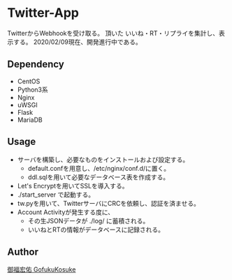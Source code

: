 Twitter-App
===========
TwitterからWebhookを受け取る。
頂いた いいね・RT・リプライを集計し、表示する。
2020/02/09現在、開発進行中である。

## Dependency
- CentOS
- Python3系
- Nginx
- uWSGI
- Flask
- MariaDB

## Usage
- サーバを構築し、必要なものをインストールおよび設定する。
  - default.confを用意し、/etc/nginx/conf.d/に置く。
  - ddl.sqlを用いて必要なデータベース表を作成する。
- Let's Encryptを用いてSSLを導入する。
- ./start_server で起動する。
- tw.pyを用いて、TwitterサーバにCRCを依頼し、認証を済ませる。
- Account Activityが発生する度に、
  - その生JSONデータが ./log/ に蓄積される。
  - いいねとRTの情報がデータベースに記録される。

## Author
[御福宏佑 GofukuKosuke](https://github.com/GofukuKosuke)
